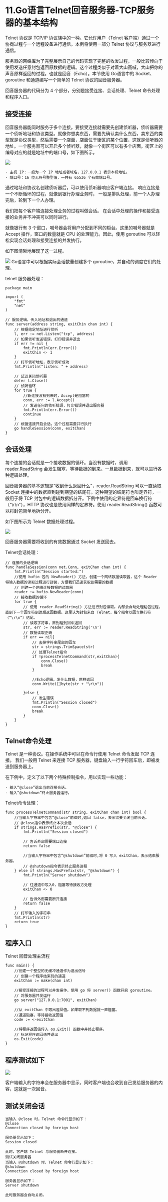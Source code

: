 # 11.Go语言Telnet回音服务器-TCP服务器的基本结构

Telnet 协议是 TCP/IP 协议族中的一种。它允许用户（Telnet 客户端）通过一个协商过程与一个远程设备进行通信。本例将使用一部分 Telnet 协议与服务器进行通信。

服务器的网络库为了完整展示自己的代码实现了完整的收发过程，一般比较倾向于使用发送任意封包返回原数据的逻辑。这个过程类似于对着大山高喊，大山把你的声音原样返回的过程。也就是回音（Echo）。本节使用 Go语言中的 Socket、goroutine 和通道编写一个简单的 Telnet 协议的回音服务器。

回音服务器的代码分为 4 个部分，分别是接受连接、会话处理、Telnet 命令处理和程序入口。


## 接受连接
回音服务器能同时服务于多个连接。要接受连接就需要先创建侦听器，侦听器需要一个侦听地址和协议类型。就像你想卖东西，需要先确认卖什么东西，卖东西的类型就是协议类型，然后需要一个店面，店面位于街区的某个位置，这就是侦听器的地址。一个服务器可以开启多个侦听器，就像一个街区可以有多个店面。街区上的编号对应的就是地址中的端口号，如下图所示。

![](../../_static/goroutine00001.png)
``` 
· 主机 IP：一般为一个 IP 地址或者域名，127.0.0.1 表示本机地址。
· 端口号：16 位无符号整型值，一共有 65536 个有效端口号。
```

通过地址和协议名创建侦听器后，可以使用侦听器响应客户端连接。
响应连接是一个不断循环的过程，就像到银行办理业务时，
一般是排队处理，前一个人办理完后，轮到下一个人办理。

我们把每个客户端连接处理业务的过程叫做会话。
在会话中处理的操作和接受连接的业务并不冲突可以同时进行。

就像银行有 3 个窗口，喊号器会将用户分配到不同的柜台。这里的喊号器就是 Accept 操作，窗口的数量就是 CPU 的处理能力。因此，使用 goroutine 可以轻松实现会话处理和接受连接的并发执行。

如下图清晰地展现了这一过程。

![](../../_static/goroutine00002.png)
Go语言中可以根据实际会话数量创建多个 goroutine，并自动的调度它们的处理。

telnet 服务器处理：
``` 
package main

import (
	"fmt"
	"net"
)

// 服务逻辑，传入地址和退出的通道
func server(address string, exitChin chan int) {
	// 根据给定地址进行侦听
	l, err := net.Listen("tcp", address)
	// 如果侦听发送错误，打印错误并退出
	if err != nil {
		fmt.Println(err.Error())
		exitChin <- 1
	}
	// 打印侦听地址，表示侦听成功
	fmt.Println("listen: " + address)

	// 延迟关闭侦听器
	defer l.Close()
	// 侦听循环
	for true {
		//新连接没有到来时，Accept是阻塞的
		conn, err := l.Accept()
		// 发送任何的侦听错误，打印错误并退出服务器
		fmt.Println(err.Error())
		continue
	}
	// 根据连接开启会话，这个过程需要并行执行
	go handleSession(conn, exitChan)
}

```
## 会话处理

每个连接的会话就是一个接收数据的循环。当没有数据时，调用 reader.ReadString 会发生阻塞，等待数据的到来。一旦数据到来，就可以进行各种逻辑处理。

回音服务器的基本逻辑是“收到什么返回什么”，reader.ReadString 可以一直读取 Socket 连接中的数据直到碰到期望的结尾符。这种期望的结尾符也叫定界符，一般用于将 TCP 封包中的逻辑数据拆分开。下例中使用的定界符是回车换行符（“\r\n”），HTTP 协议也是使用同样的定界符。使用 reader.ReadString() 函数可以将封包简单地拆分开。

如下图所示为 Telnet 数据处理过程。

![](../../_static/goroutine0003.png)

回音服务器需要将收到的有效数据通过 Socket 发送回去。

Telnet会话处理：
``` 
// 连接的会话逻辑
func handleSession(conn net.Conn, exitChan chan int) {
	fmt.Println("Session started:")
	//使用 bufio 包的 NewReader() 方法，创建一个网络数据读取器，这个 Reader 将输入数据的读取过程进行封装，方便我们迅速获取到需要的数据
	// 创建一个网络连接数据的读取器
	reader := bufio.NewReader(conn)
	// 接收数据的循环
	for true {
		// 使用 reader.ReadString() 方法进行封包读取。内部会自动处理粘包过程，直到下一个回车符到达后返回数据。这里认为封包来自 Telnet，每个指令以回车换行符（“\r\n”）结尾。
		// 读取字符串，直到碰到回车返回
		str, err := reader.ReadString('\n')
		// 数据读取正确
		if err == nil{
			// 去掉字符串尾部的回车
			str = strings.TrimSpace(str)
			// 处理Telnet指令
			if !processTelnetCommand(str,exitChan){
				conn.Close()
				break
			}

			//Echo逻辑，发什么数据，原样返回
			conn.Write([]byte(str + "\r\n"))

		}else {
			// 发生错误
			fmt.Println("Session closed")
			conn.Close()
			break
		}
	}
}
```

## Telnet命令处理

Telnet 是一种协议。在操作系统中可以在命令行使用 Telnet 命令发起 TCP 连接。
我们一般用 Telnet 来连接 TCP 服务器，键盘输入一行字符回车后，即被发送到服务器上。

在下例中，定义了以下两个特殊控制指令，用以实现一些功能：
```
· 输入“@close”退出当前连接会话。
· 输入“@shutdown”终止服务器运行。
```
Telnet命令处理：
``` 
func processTelnetCommand(str string, exitChan chan int) bool {
	//当输入字符串中包含“@close”前缀时,返回 false，表示需要关闭当前会话。
	// @close指令表示终止本次会话
	if strings.HasPrefix(str, "@close") {
		fmt.Println("Session closed")

		// 告诉外部需要端口连接
		return false

		//当输入字符串中包含“@shutdown”前缀时,将 0 写入 exitChan，表示结束服务器。
		// @shutdown指令表示终止服务进程
	} else if strings.HasPrefix(str, "@shutdown") {
		fmt.Println("Server shutdown")

		// 往通道中写入0，阻塞等待接收方处理
		exitChan <- 0

		// 告诉外部需要断开连接
		return false
	}
	// 打印输入的字符串
	fmt.Println(str)
	return true
}
```

## 程序入口
Telnet 回音处理主流程
``` 
func main() {
	//创建一个整型的无缓冲通道作为退出信号
	// 创建一个程序结束码的通道
	exitChan := make(chan int)

	//接受连接的过程可以并发操作，使用 go 将 server() 函数开启 goroutine。
	// 将服务器并发运行
	go server("127.0.0.1:7001", exitChan)

	//从 exitChan 中取出返回值。如果取不到数据就一直阻塞。
	//通道阻塞，等待接收返回值
	code := <-exitChan
	
	//将程序返回值传入 os.Exit() 函数中并终止程序。
	// 标记程序返回值并退出
	os.Exit(code)
}
```

## 程序测试如下

![](../../_static/goroutine_test0001.png)

客户端输入的字符串会在服务器中显示，同时客户端也会收到自己发给服务器的内容，这就是一次回音。

## 测试关闭会话

```
当输入 @close 时，Telnet 命令行显示如下：
@close
Connection closed by foreign host

服务器显示如下：
Session closed

此时，客户端 Telnet 与服务器断开连接。
测试关闭服务器
当输入 @shutdown 时，Telnet 命令行显示如下：
@shutdown
Connection closed by foreign host

服务器显示如下：
Server shutdown

此时服务器会自动关闭。
```